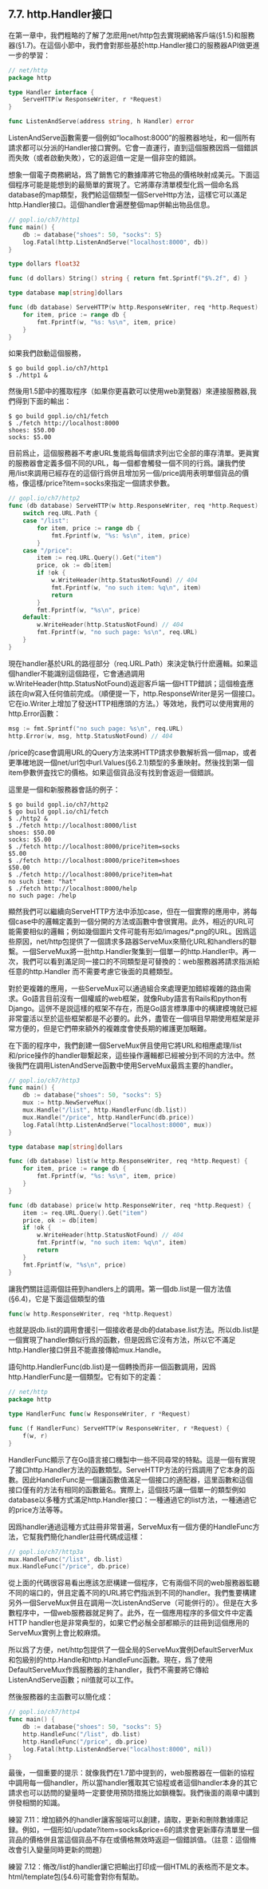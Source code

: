 ## 7.7. http.Handler接口
在第一章中，我們粗略的了解了怎麽用net/http包去實現網絡客戶端(§1.5)和服務器(§1.7)。在這個小節中，我們會對那些基於http.Handler接口的服務器API做更進一步的學習：
```go
// net/http
package http

type Handler interface {
    ServeHTTP(w ResponseWriter, r *Request)
}

func ListenAndServe(address string, h Handler) error
```
ListenAndServe函數需要一個例如“localhost:8000”的服務器地址，和一個所有請求都可以分派的Handler接口實例。它會一直運行，直到這個服務因爲一個錯誤而失敗（或者啟動失敗），它的返迴值一定是一個非空的錯誤。

想象一個電子商務網站，爲了銷售它的數據庫將它物品的價格映射成美元。下面這個程序可能是能想到的最簡單的實現了。它將庫存清單模型化爲一個命名爲database的map類型，我們給這個類型一個ServeHttp方法，這樣它可以滿足http.Handler接口。這個handler會遍歷整個map併輸出物品信息。
```go
// gopl.io/ch7/http1
func main() {
    db := database{"shoes": 50, "socks": 5}
    log.Fatal(http.ListenAndServe("localhost:8000", db))
}

type dollars float32

func (d dollars) String() string { return fmt.Sprintf("$%.2f", d) }

type database map[string]dollars

func (db database) ServeHTTP(w http.ResponseWriter, req *http.Request) {
    for item, price := range db {
        fmt.Fprintf(w, "%s: %s\n", item, price)
    }
}
```
如果我們啟動這個服務，
```
$ go build gopl.io/ch7/http1
$ ./http1 &
```
然後用1.5節中的獲取程序（如果你更喜歡可以使用web瀏覽器）來連接服務器,我們得到下面的輸出：
```
$ go build gopl.io/ch1/fetch
$ ./fetch http://localhost:8000
shoes: $50.00
socks: $5.00
```
目前爲止，這個服務器不考慮URL隻能爲每個請求列出它全部的庫存清單。更眞實的服務器會定義多個不同的URL，每一個都會觸發一個不同的行爲。讓我們使用/list來調用已經存在的這個行爲併且增加另一個/price調用表明單個貨品的價格，像這樣/price?item=socks來指定一個請求參數。
```go
// gopl.io/ch7/http2
func (db database) ServeHTTP(w http.ResponseWriter, req *http.Request) {
    switch req.URL.Path {
    case "/list":
        for item, price := range db {
            fmt.Fprintf(w, "%s: %s\n", item, price)
        }
    case "/price":
        item := req.URL.Query().Get("item")
        price, ok := db[item]
        if !ok {
            w.WriteHeader(http.StatusNotFound) // 404
            fmt.Fprintf(w, "no such item: %q\n", item)
            return
        }
        fmt.Fprintf(w, "%s\n", price)
    default:
        w.WriteHeader(http.StatusNotFound) // 404
        fmt.Fprintf(w, "no such page: %s\n", req.URL)
    }
}
```
現在handler基於URL的路徑部分（req.URL.Path）來決定執行什麽邏輯。如果這個handler不能識别這個路徑，它會通過調用w.WriteHeader(http.StatusNotFound)返迴客戶端一個HTTP錯誤；這個檢査應該在向w寫入任何值前完成。（順便提一下，http.ResponseWriter是另一個接口。它在io.Writer上增加了發送HTTP相應頭的方法。）等效地，我們可以使用實用的http.Error函數：
```go
msg := fmt.Sprintf("no such page: %s\n", req.URL)
http.Error(w, msg, http.StatusNotFound) // 404
```
/price的case會調用URL的Query方法來將HTTP請求參數解析爲一個map，或者更準確地説一個net/url包中url.Values(§6.2.1)類型的多重映射。然後找到第一個item參數併査找它的價格。如果這個貨品沒有找到會返迴一個錯誤。

這里是一個和新服務器會話的例子：
```
$ go build gopl.io/ch7/http2
$ go build gopl.io/ch1/fetch
$ ./http2 &
$ ./fetch http://localhost:8000/list
shoes: $50.00
socks: $5.00
$ ./fetch http://localhost:8000/price?item=socks
$5.00
$ ./fetch http://localhost:8000/price?item=shoes
$50.00
$ ./fetch http://localhost:8000/price?item=hat
no such item: "hat"
$ ./fetch http://localhost:8000/help
no such page: /help
```
顯然我們可以繼續向ServeHTTP方法中添加case，但在一個實際的應用中，將每個case中的邏輯定義到一個分開的方法或函數中會很實用。此外，相近的URL可能需要相似的邏輯；例如幾個圖片文件可能有形如/images/\*.png的URL。因爲這些原因，net/http包提供了一個請求多路器ServeMux來簡化URL和handlers的聯繫。一個ServeMux將一批http.Handler聚集到一個單一的http.Handler中。再一次，我們可以看到滿足同一接口的不同類型是可替換的：web服務器將請求指派給任意的http.Handler
而不需要考慮它後面的具體類型。

對於更複雜的應用，一些ServeMux可以通過組合來處理更加錯綜複雜的路由需求。Go語言目前沒有一個權威的web框架，就像Ruby語言有Rails和python有Django。這併不是説這樣的框架不存在，而是Go語言標準庫中的構建模塊就已經非常靈活以至於這些框架都是不必要的。此外，盡管在一個項目早期使用框架是非常方便的，但是它們帶來額外的複雜度會使長期的維護更加睏難。

在下面的程序中，我們創建一個ServeMux併且使用它將URL和相應處理/list和/price操作的handler聯繫起來，這些操作邏輯都已經被分到不同的方法中。然後我門在調用ListenAndServe函數中使用ServeMux最爲主要的handler。
```go
// gopl.io/ch7/http3
func main() {
    db := database{"shoes": 50, "socks": 5}
    mux := http.NewServeMux()
    mux.Handle("/list", http.HandlerFunc(db.list))
    mux.Handle("/price", http.HandlerFunc(db.price))
    log.Fatal(http.ListenAndServe("localhost:8000", mux))
}

type database map[string]dollars

func (db database) list(w http.ResponseWriter, req *http.Request) {
    for item, price := range db {
        fmt.Fprintf(w, "%s: %s\n", item, price)
    }
}

func (db database) price(w http.ResponseWriter, req *http.Request) {
    item := req.URL.Query().Get("item")
    price, ok := db[item]
    if !ok {
        w.WriteHeader(http.StatusNotFound) // 404
        fmt.Fprintf(w, "no such item: %q\n", item)
        return
    }
    fmt.Fprintf(w, "%s\n", price)
}
```
讓我們關註這兩個註冊到handlers上的調用。第一個db.list是一個方法值 (§6.4)，它是下面這個類型的值
```go
func(w http.ResponseWriter, req *http.Request)
```
也就是説db.list的調用會援引一個接收者是db的database.list方法。所以db.list是一個實現了handler類似行爲的函數，但是因爲它沒有方法，所以它不滿足http.Handler接口併且不能直接傳給mux.Handle。

語句http.HandlerFunc(db.list)是一個轉換而非一個函數調用，因爲http.HandlerFunc是一個類型。它有如下的定義：
```go
// net/http
package http

type HandlerFunc func(w ResponseWriter, r *Request)

func (f HandlerFunc) ServeHTTP(w ResponseWriter, r *Request) {
    f(w, r)
}
```
HandlerFunc顯示了在Go語言接口機製中一些不同尋常的特點。這是一個有實現了接口http.Handler方法的函數類型。ServeHTTP方法的行爲調用了它本身的函數。因此HandlerFunc是一個讓函數值滿足一個接口的適配器，這里函數和這個接口僅有的方法有相同的函數籤名。實際上，這個技巧讓一個單一的類型例如database以多種方式滿足http.Handler接口：一種通過它的list方法，一種通過它的price方法等等。

因爲handler通過這種方式註冊非常普遍，ServeMux有一個方便的HandleFunc方法，它幫我們簡化handler註冊代碼成這樣：
```go
// gopl.io/ch7/http3a
mux.HandleFunc("/list", db.list)
mux.HandleFunc("/price", db.price)
```
從上面的代碼很容易看出應該怎麽構建一個程序，它有兩個不同的web服務器監聽不同的端口的，併且定義不同的URL將它們指派到不同的handler。我們隻要構建另外一個ServeMux併且在調用一次ListenAndServe（可能併行的）。但是在大多數程序中，一個web服務器就足夠了。此外，在一個應用程序的多個文件中定義HTTP handler也是非常典型的，如果它們必鬚全部都顯示的註冊到這個應用的ServeMux實例上會比較麻煩。

所以爲了方便，net/http包提供了一個全局的ServeMux實例DefaultServerMux和包級别的http.Handle和http.HandleFunc函數。現在，爲了使用DefaultServeMux作爲服務器的主handler，我們不需要將它傳給ListenAndServe函數；nil值就可以工作。

然後服務器的主函數可以簡化成：
```go
// gopl.io/ch7/http4
func main() {
    db := database{"shoes": 50, "socks": 5}
    http.HandleFunc("/list", db.list)
    http.HandleFunc("/price", db.price)
    log.Fatal(http.ListenAndServe("localhost:8000", nil))
}
```
最後，一個重要的提示：就像我們在1.7節中提到的，web服務器在一個新的協程中調用每一個handler，所以當handler獲取其它協程或者這個handler本身的其它請求也可以訪問的變量時一定要使用預防措施比如鎖機製。我們後面的兩章中講到併發相關的知識。

練習 7.11：增加額外的handler讓客服端可以創建，讀取，更新和刪除數據庫記録。例如，一個形如/update?item=socks&price=6的請求會更新庫存清單里一個貨品的價格併且當這個貨品不存在或價格無效時返迴一個錯誤值。（註意：這個脩改會引入變量同時更新的問題）

練習 7.12：脩改/list的handler讓它把輸出打印成一個HTML的表格而不是文本。html/template包(§4.6)可能會對你有幫助。
